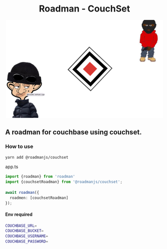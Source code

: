 
<p align="center">
  <h1 align="center"> Roadman - CouchSet  </h1>
</p>


<div align="center">

<img width="500px" src="./docs/couchset-roadman.jpg"></img>


</div>


## A roadman for couchbase using couchset.

### How to use
```
yarn add @roadmanjs/couchset
```

app.ts
```ts
import {roadman} from 'roadman'
import {couchsetRoadman} from '@roadmanjs/couchset';

await roadman({
  roadmen: [couchsetRoadman]
});
```

#### Env required
```sh
COUCHBASE_URL= 
COUCHBASE_BUCKET= 
COUCHBASE_USERNAME= 
COUCHBASE_PASSWORD=
```
